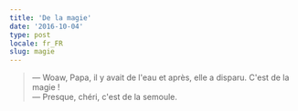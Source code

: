 ```yaml
---
title: 'De la magie'
date: '2016-10-04'
type: post
locale: fr_FR
slug: magie
---
```


> — Woaw, Papa, il y avait de l'eau et après, elle a disparu. C'est de la magie !  
> — Presque, chéri, c'est de la semoule.
